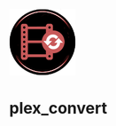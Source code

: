 ![script icon](https://github.com/scoony/plex_convert/raw/main/Icons/plex_convert.png)

# plex_convert
